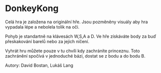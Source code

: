 # DonkeyKong

Celá hra je založena na originální hře. Jsou pozměněny visuály aby hra vypadala lépe a nebolela tolik na oči.

Pohyb je standartně na klávesách W,S,A a D. Ve hře získáváte body za buď přeskakování barelů nebo za jejich níčení.

Vyhrát hru můžete pouze v tu chvíli kdy zachráníte princeznu. Toto zachránění spočívá v jednoduché bázi, dostat se z bodu a do bodu B.

Autory: David Bostan, Lukáš Lang
